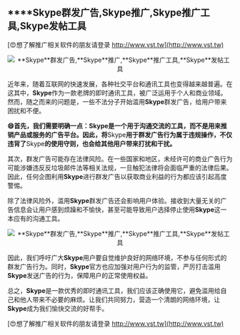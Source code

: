 ## ****Skype**群发广告,**Skype**推广,**Skype**推广工具,**Skype**发帖工具**

[😍想了解推广相关软件的朋友请登录 http://www.vst.tw](http://www.vst.tw)

 <center><img src="https://vst.tw/MP4/tuiguang/png/0.png" alt="**Skype**群发广告,**Skype**推广,**Skype**推广工具,**Skype**发帖工具"></center>

近年来，随着互联网的快速发展，各种社交平台和通讯工具也变得越来越普遍。在这其中，**Skype**作为一款老牌的即时通讯工具，被广泛运用于个人和商业领域。然而，随之而来的问题是，一些不法分子开始滥用**Skype**群发广告，给用户带来困扰和不便。

**😄首先，我们需要明确一点：**Skype**是一个用于沟通交流的工具，而不是用来推销产品或服务的广告平台。因此，将**Skype**用于群发广告行为属于违规操作，不仅违背了**Skype**的使用守则，也会给其他用户带来打扰和干扰。**

其次，群发广告可能存在法律风险。在一些国家和地区，未经许可的商业广告行为可能涉嫌违反反垃圾邮件法等相关法规，一旦触犯法律将会面临严重的法律后果。因此，任何企图利用**Skype**进行群发广告以获取商业利益的行为都应该引起高度警惕。

除了法律风险外，滥用**Skype**群发广告还会影响用户体验。接收到大量无关的广告信息会让用户感到烦躁和不愉快，甚至可能导致用户选择停止使用**Skype**这一本应有的沟通工具。

 <center><img src="https://vst.tw/MP4/tuiguang/png/1.png" alt="**Skype**群发广告,**Skype**推广,**Skype**推广工具,**Skype**发帖工具"></center>

因此，我们呼吁广大**Skype**用户要自觉维护良好的网络环境，不参与任何形式的群发广告行为。同时，**Skype**官方也应加强对用户行为的监管，严厉打击滥用**Skype**发送广告的行为，保障用户的正常使用权益。

总之，**Skype**是一款优秀的即时通讯工具，我们应该正确使用它，避免滥用给自己和他人带来不必要的麻烦。让我们共同努力，营造一个清朗的网络环境，让**Skype**成为我们愉快交流的好帮手。

[😍想了解推广相关软件的朋友请登录 http://www.vst.tw](http://www.vst.tw)



